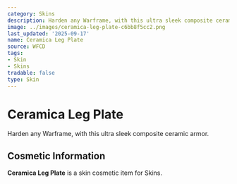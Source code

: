 ```yaml
---
category: Skins
description: Harden any Warframe, with this ultra sleek composite ceramic armor.
image: ../images/ceramica-leg-plate-c6bb8f5cc2.png
last_updated: '2025-09-17'
name: Ceramica Leg Plate
source: WFCD
tags:
- Skin
- Skins
tradable: false
type: Skin
---
```


# Ceramica Leg Plate

Harden any Warframe, with this ultra sleek composite ceramic armor.

## Cosmetic Information

**Ceramica Leg Plate** is a skin cosmetic item for Skins.

